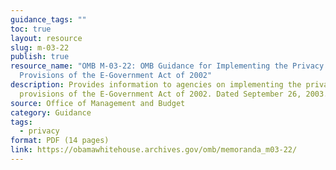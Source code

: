 ```yaml
---
guidance_tags: ""
toc: true
layout: resource
slug: m-03-22
publish: true
resource_name: "OMB M-03-22: OMB Guidance for Implementing the Privacy
  Provisions of the E-Government Act of 2002"
description: Provides information to agencies on implementing the privacy
  provisions of the E-Government Act of 2002. Dated September 26, 2003.
source: Office of Management and Budget
category: Guidance
tags:
  - privacy
format: PDF (14 pages)
link: https://obamawhitehouse.archives.gov/omb/memoranda_m03-22/
---
```

